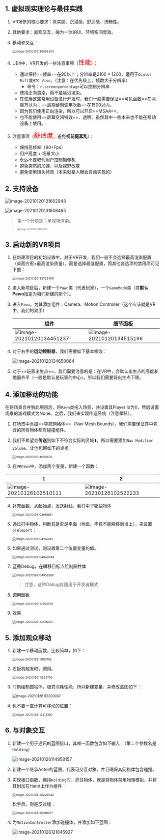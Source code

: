 ## 1. 虚拟现实理论与最佳实践

1. VR场景的核心要求：真实感、沉浸感、舒适感、流畅性。

2. 其他要求：直观交互、融为一体的UI、环境空间音效。

3. 移动和交互：

   <img src="VR漫游1.assets/image-20210120130002400.png" alt="image-20210120130002400" style="zoom:67%;" />

4. UE4中，VR开发的一些注意事项（<span style="color:red;font-size:1.3rem">性能</span>）：
   + 通过保持==帧率==在90以上；分辨率是$2160\times 1200$，适用于`Oculus Rift`或`HTC Vive`。（注意：在优先级上，帧数大于分辨率）
     + 命令：`r.screenpercentage`可以控制分辨率
   + 使用正向渲染，而不是延迟渲染。
   + 在使用这些常用设备进行开发时，我们一般需要保证==可见面数==在两百万以内；==最高绘制调用次数==在1500以内。
   + 因为我们使用正向渲染，所以可以开启==MSAA==。
   + 也不能使用==屏幕空间特效==、透明、虽然其中一些本来也不能在移动设备上使用。
5. 注意事项（<span style="color:red;font-size:1.3rem">舒适度</span>，避免**视前庭紊乱**）：
   + 保持高帧率（90+Fps）
   + 用户高度 + 场景大小
   + 永远不要取代用户控制摄像机
   + 避免突然的加速，以及视野改变
   + 避免使用镜头特效（本来就是人眼会自动实现的）



## 2. 支持设备

![image-20210120131602943](VR漫游1.assets/image-20210120131602943.png)

![image-20210120131808465](VR漫游1.assets/image-20210120131808465.png)

> 第一个分项是：单视场渲染。
>
> <img src="VR漫游1.assets/image-20210120132110434.png" alt="image-20210120132110434" style="zoom:50%;" />



## 3. 启动新的VR项目

1. 在新建项目的初始设置中，对于VR开发，我们一般不会选择最高渲染配置（桌面应用+最高渲染质量），而是选择最低配置，而其他各选项的禁用项可见下图：

   <img src="VR漫游1.assets/image-20210120133723409.png" alt="image-20210120133723409" style="zoom:67%;" />

2. 进入新项目后，新建一个`Pawn`类（代表玩家），一个`GameMode`类（其**默认Pawn**指定为咱们新建的那个）。

3. 进入`Pawn`，为其添加组件：Camera、Motion Controller（这个应该就是VR中，我们的双手）

   | 组件                                                         | 细节面板                                                     |
   | ------------------------------------------------------------ | ------------------------------------------------------------ |
   | ![image-20210120134451237](VR漫游1.assets/image-20210120134451237.png) | ![image-20210120134515196](VR漫游1.assets/image-20210120134515196.png) |

4. 对于右手的**运动控制器**，我们需要如下基本修改：

   ![image-20210120134650064](VR漫游1.assets/image-20210120134650064.png)

5. 对于==玩家出生点==，我们需要注意的是：在VR中，会默认出生点的高度和地面齐平（一般是默认是玩家的中心）。所以我们需要将出生点下移。



## 4. 添加移动的功能

在将场景合并到此项目后，将`Pawn`类拖入场景，并设置其Player Id为0，然后设置场景的游戏模式为None。之后，我们来实现传送系统（注意晕眩）。

1. 在场景中添加==导航网格体==（Nav Mesh Bounds），我们需要保证其中包含的所有物体都有碰撞组件。

2. 我们不希望会**传送**到如下不符合实际的区域:arrow_down:，所以需要添加`Nav Modifier Volume`，让他包围如下的桌椅。

   <img src="VR漫游1.assets/image-20210120140501712.png" alt="image-20210120140501712" style="zoom:67%;" />

3. 在`VRPawn`中，添加两个变量，新建一个函数：


| 1                                                            | 2                                                            |
| ------------------------------------------------------------ | ------------------------------------------------------------ |
| ![image-20210126102510111](VR漫游1.assets/image-20210126102510111.png) | ![image-20210126102522233](VR漫游1.assets/image-20210126102522233.png) |

4. 补充函数，从起始点，发送射线，看打中了哪些物体

   <img src="VR漫游1.assets/image-20210126103018651.png" alt="image-20210126103018651" style="zoom:67%;" />

5. 通过打中物体，判断其是否是平面（地面，毕竟不能瞬移到墙上），来设置`bTeleport`：

   <img src="VR漫游1.assets/image-20210126104154242.png" alt="image-20210126104154242" style="zoom: 67%;" />

6. 如果通过测试，则设置第二个位置变量的值。

   <img src="VR漫游1.assets/image-20210126104640044.png" alt="image-20210126104640044" style="zoom:67%;" />

7. 蓝图Debug，在瞬移目标点绘制圆柱体

   <img src="VR漫游1.assets/image-20210126104932880.png" alt="image-20210126104932880" style="zoom:67%;" />

   > 注意，这种Debug仅适用于开发者模式

8. 调用函数

   <img src="VR漫游1.assets/image-20210126110354790.png" alt="image-20210126110354790" style="zoom:67%;" />

9. 效果

   <img src="VR漫游1.assets/image-20210126110326072.png" alt="image-20210126110326072" style="zoom:67%;" />



## 5. 添加观众移动

1. 新建一个移动函数，比较简单，如下：

   <img src="VR漫游1.assets/image-20210126111100765.png" alt="image-20210126111100765" style="zoom:67%;" />

2. 右扳机触发时，调用。

   <img src="VR漫游1.assets/image-20210126111534706.png" alt="image-20210126111534706" style="zoom:67%;" />

3. 时刻绘制圆柱体，极其消耗性能，所以新建变量，并修改蓝图如下：

   <img src="VR漫游1.assets/image-20210126112200007.png" alt="image-20210126112200007" style="zoom:80%;" />

4. 也不要一直计算可移动的位置：

   <img src="VR漫游1.assets/image-20210126112413300.png" alt="image-20210126112413300" style="zoom:67%;" />





## 6. 与对象交互

1. 新建一个用于通讯的蓝图接口，其唯一函数包含如下输入：（第二个参数名是`Holding`）

   ![image-20210126114958157](VR漫游1.assets/image-20210126114958157.png)

   

2. 新建一个继承Actor的蓝图，代表可交互对象。并且确保其网格体包含碰撞。

3. 实现接口函数，保持`Holding`时，抓住物体，就是将物体禁用物理模拟，并将其附加在Hand上作为组件：

   <img src="VR漫游1.assets/image-20210126120226943.png" alt="image-20210126120226943" style="zoom:67%;" />

   松手后，则是反过程：

   <img src="VR漫游1.assets/image-20210126120318377.png" alt="image-20210126120318377" style="zoom:67%;" />

4. 为`MotionController`添加碰撞体，并添加如下蓝图：

   ![image-20210126121845927](VR漫游1.assets/image-20210126121845927.png)
